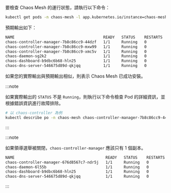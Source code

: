 要檢查 Chaos Mesh 的運行狀態，請執行以下命令：

```sh
kubectl get pods -n chaos-mesh -l app.kubernetes.io/instance=chaos-mesh
```

預期輸出如下：

```txt
NAME                                       READY   STATUS    RESTARTS   AGE
chaos-controller-manager-7b8c86cc9-44dzf   1/1     Running   0          17m
chaos-controller-manager-7b8c86cc9-mxw99   1/1     Running   0          17m
chaos-controller-manager-7b8c86cc9-xmc5v   1/1     Running   0          17m
chaos-daemon-sg2k2                         1/1     Running   0          17m
chaos-dashboard-b9dbc6b68-hln25            1/1     Running   0          17m
chaos-dns-server-546675d89d-qkjqq          1/1     Running   0          17m
```

如果您的實際輸出與預期輸出相似，則表示 Chaos Mesh 已成功安裝。

:::note

如果實際輸出的 `STATUS` 不是 `Running`，則執行以下命令檢查 Pod 的詳細資訊，並根據錯誤資訊進行故障排除。

```sh
# 以 chaos-controller 為例
kubectl describe po -n chaos-mesh chaos-controller-manager-7b8c86cc9-44dzf
```

:::

:::note

如果領導選舉被關閉，`chaos-controller-manager` 應該只有 1 個副本。

```txt
NAME                                        READY   STATUS    RESTARTS   AGE
chaos-controller-manager-676d8567c7-ndr5j   1/1     Running   0          24m
chaos-daemon-6l55b                          1/1     Running   0          24m
chaos-dashboard-b9dbc6b68-hln25             1/1     Running   0          44m
chaos-dns-server-546675d89d-qkjqq           1/1     Running   0          44m
```

:::